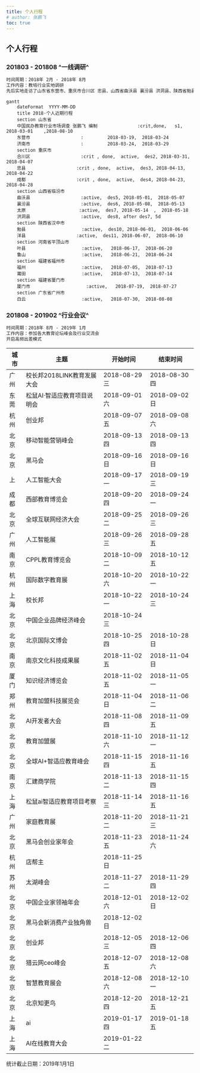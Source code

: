 ```yaml
---
title: 个人行程
# author: 张鹏飞
toc: true
---
```


## 个人行程

### 201803 - 201808 ^一线调研^

~~~vb
时间周期：2018年 2月 - 2018年 8月
工作内容：教培行业实地调研
先后实地走访了山东省东营市、重庆市合川区 忠县、山西省曲沃县 襄汾县 洪洞县、陕西省勉县 洋县、河南省叶县 鲁山县、福建省福州 莆田、广州 白云等地近千家的培训机构，面访校长近500位，
~~~



```mermaid
gantt
    dateFormat  YYYY-MM-DD
    title 2018·个人近期行程
    section 山东省
    中国民办教育行业市场调查 张鹏飞 编制               :crit,done,   s1, 2018-03-01    ,2018-08-10
    东营市                   :         2018-03-19,  2018-03-24
    济南市                   :         2018-03-24,  2018-03-29
    section 重庆市
    合川区                   :crit , done,  active,  des2, 2018-03-31, 2018-04-07
    忠县                   :crit , done,  active,  des3, 2018-04-13, 2018-04-22
    成都                   :crit , done,  active,  des4, 2018-04-23, 2018-04-28
    section 山西省临汾市
    曲沃县                   :active,  des5, 2018-05-01,  2018-05-07
    襄汾县                   :active,  des6, 2018-05-08,  2018-05-13
    太原			          :active,  des7, 2018-05-14  ,  2018-05-18
    洪洞县                   :active,  des8, after des7, 5d
    section 陕西省汉中市
    勉县                     :active,  des10, 2018-06-01,  2018-06-06
    洋县					 :active,  des11, 2018-06-07,  2018-06-10
    section 河南省平顶山市
    叶县                     :active,   2018-06-17,  2018-06-20
    鲁山                     :active,   2018-06-21,  2018-06-24
    section 福建省福州市
    福州                     :active,   2018-07-05,  2018-07-13
    莆田                     :active,   2018-07-13,  2018-07-14
    section 福建省厦门市
    厦门市                     :active,   2018-07-19,  2018-07-27
    section 广东省广州市
    白云                     :active,   2018-07-30,  2018-08-08
```

### 201808 - 201902 ^行业会议^

~~~vb
时间周期：2018年 8月 - 2019年 1月
工作内容：参加各大教育论坛峰会及行业交流会
开启高频出差模式
~~~

| 城市 | 主题                        | 开始时间       | 结束时间       |
| ---- | --------------------------- | -------------- | -------------- |
| 广州 | 校长邦2018LINK教育发展大会  | 2018-08-29  三 | 2018-08-30  四 |
| 东莞 | 松鼠AI·智适应教育项目说明会 | 2018-09-01  六 | 2018-09-02  日 |
| 杭州 | 创业邦                      | 2018-09-07  五 | 2018-09-08  六 |
| 北京 | 移动智能营销峰会            | 2018-09-13  四 | 2018-09-13  四 |
| 北京 | 黑马会                      | 2018-09-16  日 | 2018-09-16  日 |
| 上   | 人工智能大会                | 2018-09-17  一 | 2018-09-19  三 |
| 成都 | 西部教育博览会              | 2018-09-20  四 | 2018-09-24  一 |
| 北京 | 全球互联网经济大会          | 2018-09-25  二 | 2018-09-26  三 |
| 广州 | 人工智能展                  | 2018-09-26  三 | 2018-09-28  五 |
| 南京 | CPPL教育博览会              | 2018-10-09  二 | 2018-10-12  五 |
| 杭州 | 国际数字教育展              | 2018-10-20  六 | 2018-10-22  一 |
| 上海 | 校长邦                      | 2018-10-22  一 | 2018-10-24  三 |
| 北京 | 中国企业品牌经济峰会        | 2018-10-24  三 |                |
| 北京 | 北京国际文博会              | 2018-10-25  四 | 2018-10-28  日 |
| 南京 | 南京文化科技成果展          | 2018-11-02  五 | 2018-11-04  日 |
| 厦门 | 知识经济博览会              | 2018-11-02  五 | 2018-11-05  一 |
| 郑州 | 教育加盟科技展览会          | 2018-11-04  日 | 2018-11-06  二 |
| 北京 | AI开发者大会                | 2018-11-08  四 | 2018-11-09  五 |
| 北京 | 教育加盟展                  | 2018-11-10  六 | 2018-11-12  一 |
| 北京 | 全球AI+智适应教育峰会       | 2018-11-15  四 | 2018-11-16  五 |
| 南京 | 汇建商学院                  | 2018-11-13  二 | 2018-11-15  四 |
| 上海 | 松鼠ai智适应教育项目考察    | 2018-11-14  三 | 2018-11-16  五 |
| 广州 | 家庭教育展                  | 2018-11-20  二 | 2018-11-21  三 |
| 北京 | 黑马会创业家年会            | 2018-11-23  五 | 2018-11-24  六 |
| 杭州 | 店帮主                      | 2018-11-25  日 |                |
| 苏州 | 太湖峰会                    | 2018-11-27  二 | 2018-11-29  四 |
| 北京 | 中国企业家领袖年会          | 2018-12-01  六 | 2018-12-02  日 |
| 北京 | 黑马会新消费产业独角兽      | 2018-12-02  日 |                |
| 北京 | 创业邦                      | 2018-12-05  三 | 2018-12-06  四 |
| 北京 | 猎云网ceo峰会               | 2018-12-07  五 | 2018-12-08  六 |
| 北京 | 智慧教育展会                | 2018-12-08  六 | 2018-12-10  一 |
| 北京 | 北京知更鸟                  | 2018-12-20  四 | 2018-12-21  五 |
| 上海 | ai                          | 2019-01-17  四 | 2019-01-18  五 |
| 上海 | AI在线教育大会              | 2019-01-22  二 |                |

统计截止日期：2019年1月1日

